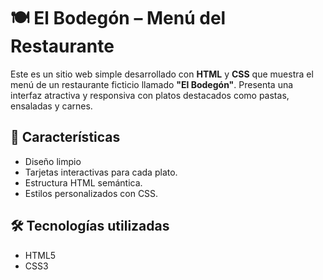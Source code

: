# 🍽️ El Bodegón – Menú del Restaurante

Este es un sitio web simple desarrollado con **HTML** y **CSS** que muestra el menú de un restaurante ficticio llamado **"El Bodegón"**. Presenta una interfaz atractiva y responsiva con platos destacados como pastas, ensaladas y carnes.

## 🚀 Características

- Diseño limpio
- Tarjetas interactivas para cada plato.
- Estructura HTML semántica.
- Estilos personalizados con CSS.

## 🛠️ Tecnologías utilizadas

- HTML5
- CSS3


